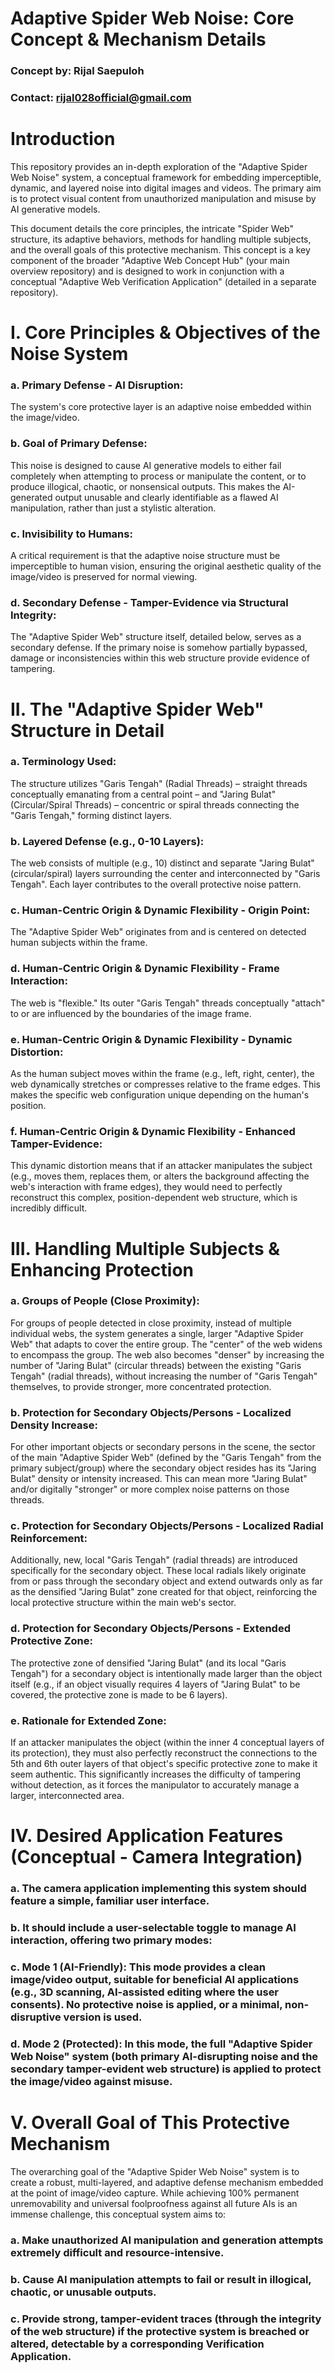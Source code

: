# Adaptive Spider Web Noise: Core Concept & Mechanism Details

### Concept by: Rijal Saepuloh

### Contact: rijal028official@gmail.com

# Introduction

This repository provides an in-depth exploration of the "Adaptive Spider Web Noise" system, a conceptual framework for embedding imperceptible, dynamic, and layered noise into digital images and videos. The primary aim is to protect visual content from unauthorized manipulation and misuse by AI generative models.

This document details the core principles, the intricate "Spider Web" structure, its adaptive behaviors, methods for handling multiple subjects, and the overall goals of this protective mechanism. This concept is a key component of the broader "Adaptive Web Concept Hub" (your main overview repository) and is designed to work in conjunction with a conceptual "Adaptive Web Verification Application" (detailed in a separate repository).

# I. Core Principles & Objectives of the Noise System

### a.  Primary Defense - AI Disruption:
The system's core protective layer is an adaptive noise embedded within the image/video.

### b.  Goal of Primary Defense:
This noise is designed to cause AI generative models to either fail completely when attempting to process or manipulate the content, or to produce illogical, chaotic, or nonsensical outputs. This makes the AI-generated output unusable and clearly identifiable as a flawed AI manipulation, rather than just a stylistic alteration.

###  c.  Invisibility to Humans:
A critical requirement is that the adaptive noise structure must be imperceptible to human vision, ensuring the original aesthetic quality of the image/video is preserved for normal viewing.

### d.  Secondary Defense - Tamper-Evidence via Structural Integrity:
The "Adaptive Spider Web" structure itself, detailed below, serves as a secondary defense. If the primary noise is somehow partially bypassed, damage or inconsistencies within this web structure provide evidence of tampering.

# II. The "Adaptive Spider Web" Structure in Detail

### a.  Terminology Used:
The structure utilizes "Garis Tengah" (Radial Threads) – straight threads conceptually emanating from a central point – and "Jaring Bulat" (Circular/Spiral Threads) – concentric or spiral threads connecting the "Garis Tengah," forming distinct layers.

### b.  Layered Defense (e.g., 0-10 Layers):
The web consists of multiple (e.g., 10) distinct and separate "Jaring Bulat" (circular/spiral) layers surrounding the center and interconnected by "Garis Tengah". Each layer contributes to the overall protective noise pattern.

### c.  Human-Centric Origin & Dynamic Flexibility - Origin Point:
The "Adaptive Spider Web" originates from and is centered on detected human subjects within the frame.

### d.  Human-Centric Origin & Dynamic Flexibility - Frame Interaction:
The web is "flexible." Its outer "Garis Tengah" threads conceptually "attach" to or are influenced by the boundaries of the image frame.

### e.  Human-Centric Origin & Dynamic Flexibility - Dynamic Distortion:
As the human subject moves within the frame (e.g., left, right, center), the web dynamically stretches or compresses relative to the frame edges. This makes the specific web configuration unique depending on the human's position.

### f.  Human-Centric Origin & Dynamic Flexibility - Enhanced Tamper-Evidence:
This dynamic distortion means that if an attacker manipulates the subject (e.g., moves them, replaces them, or alters the background affecting the web's interaction with frame edges), they would need to perfectly reconstruct this complex, position-dependent web structure, which is incredibly difficult.

# III. Handling Multiple Subjects & Enhancing Protection

### a.  Groups of People (Close Proximity):
For groups of people detected in close proximity, instead of multiple individual webs, the system generates a single, larger "Adaptive Spider Web" that adapts to cover the entire group. The "center" of the web widens to encompass the group. The web also becomes "denser" by increasing the number of "Jaring Bulat" (circular threads) between the existing "Garis Tengah" (radial threads), without increasing the number of "Garis Tengah" themselves, to provide stronger, more concentrated protection.

### b.  Protection for Secondary Objects/Persons - Localized Density Increase:
For other important objects or secondary persons in the scene, the sector of the main "Adaptive Spider Web" (defined by the "Garis Tengah" from the primary subject/group) where the secondary object resides has its "Jaring Bulat" density or intensity increased. This can mean more "Jaring Bulat" and/or digitally "stronger" or more complex noise patterns on those threads.

### c.  Protection for Secondary Objects/Persons - Localized Radial Reinforcement:
Additionally, new, local "Garis Tengah" (radial threads) are introduced specifically for the secondary object. These local radials likely originate from or pass through the secondary object and extend outwards only as far as the densified "Jaring Bulat" zone created for that object, reinforcing the local protective structure within the main web's sector.

### d.  Protection for Secondary Objects/Persons - Extended Protective Zone:
The protective zone of densified "Jaring Bulat" (and its local "Garis Tengah") for a secondary object is intentionally made larger than the object itself (e.g., if an object visually requires 4 layers of "Jaring Bulat" to be covered, the protective zone is made to be 6 layers).

### e.  Rationale for Extended Zone:
If an attacker manipulates the object (within the inner 4 conceptual layers of its protection), they must also perfectly reconstruct the connections to the 5th and 6th outer layers of that object's specific protective zone to make it seem authentic. This significantly increases the difficulty of tampering without detection, as it forces the manipulator to accurately manage a larger, interconnected area.

# IV. Desired Application Features (Conceptual - Camera Integration)

### a.  The camera application implementing this system should feature a simple, familiar user interface.

### b.  It should include a user-selectable toggle to manage AI interaction, offering two primary modes:

### c.  Mode 1 (AI-Friendly): This mode provides a clean image/video output, suitable for beneficial AI applications (e.g., 3D scanning, AI-assisted editing where the user consents). No protective noise is applied, or a minimal, non-disruptive version is used.

### d.  Mode 2 (Protected): In this mode, the full "Adaptive Spider Web Noise" system (both primary AI-disrupting noise and the secondary tamper-evident web structure) is applied to protect the image/video against misuse.

# V. Overall Goal of This Protective Mechanism
The overarching goal of the "Adaptive Spider Web Noise" system is to create a robust, multi-layered, and adaptive defense mechanism embedded at the point of image/video capture. While achieving 100% permanent unremovability and universal foolproofness against all future AIs is an immense challenge, this conceptual system aims to:

### a.  Make unauthorized AI manipulation and generation attempts extremely difficult and resource-intensive.

### b.  Cause AI manipulation attempts to fail or result in illogical, chaotic, or unusable outputs.

### c.  Provide strong, tamper-evident traces (through the integrity of the web structure) if the protective system is breached or altered, detectable by a corresponding Verification Application.
